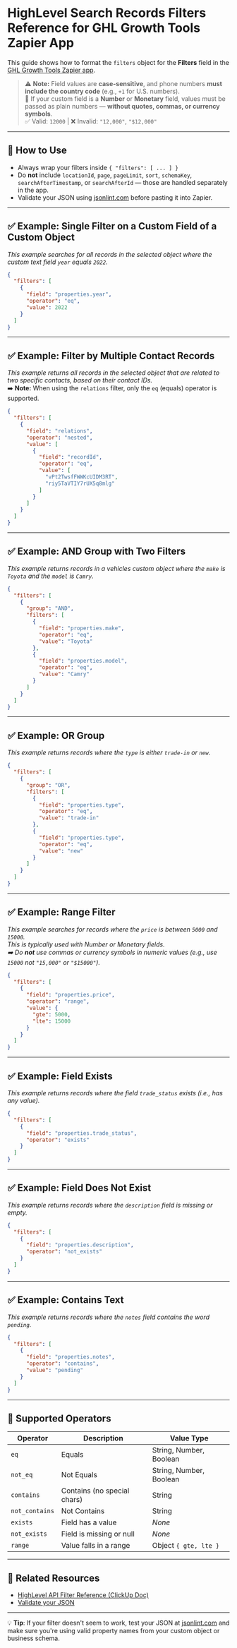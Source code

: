# HighLevel Search Records Filters Reference for GHL Growth Tools Zapier App

This guide shows how to format the `filters` object for the **Filters** field in the [GHL Growth Tools Zapier app](https://www.ghlgrowthtools.com).  

> ⚠️ **Note:** Field values are **case-sensitive**, and phone numbers **must include the country code** (e.g., `+1` for U.S. numbers).  
> 🧮 If your custom field is a **Number** or **Monetary** field, values must be passed as plain numbers — **without quotes, commas, or currency symbols**.  
> ✅ Valid: `12000` | ❌ Invalid: `"12,000"`, `"$12,000"`

---

## 📌 How to Use

- Always wrap your filters inside `{ "filters": [ ... ] }`
- Do **not** include `locationId`, `page`, `pageLimit`, `sort`, `schemaKey`, `searchAfterTimestamp`, or `searchAfterId` — those are handled separately in the app.
- Validate your JSON using [jsonlint.com](https://jsonlint.com) before pasting it into Zapier.

---

## ✅ Example: Single Filter on a Custom Field of a Custom Object  
_This example searches for all records in the selected object where the custom text field `year` equals `2022`._

```json
{
  "filters": [
    {
      "field": "properties.year",
      "operator": "eq",
      "value": 2022
    }
  ]
}
```

---

## ✅ Example: Filter by Multiple Contact Records  
_This example returns all records in the selected object that are related to two specific contacts, based on their contact IDs._  
➡️ **Note:** When using the `relations` filter, only the `eq` (equals) operator is supported.

```json
{
  "filters": [
    {
      "field": "relations",
      "operator": "nested",
      "value": [
        {
          "field": "recordId",
          "operator": "eq",
          "value": [
            "vPt2TwsfFWWKcUIDM3RT",
            "riy5TaVTIY7rUX5q8mlg"
          ]
        }
      ]
    }
  ]
}
```

---

## ✅ Example: AND Group with Two Filters  
_This example returns records in a vehicles custom object where the `make` is `Toyota` and the `model` is `Camry`._

```json
{
  "filters": [
    {
      "group": "AND",
      "filters": [
        {
          "field": "properties.make",
          "operator": "eq",
          "value": "Toyota"
        },
        {
          "field": "properties.model",
          "operator": "eq",
          "value": "Camry"
        }
      ]
    }
  ]
}
```

---

## ✅ Example: OR Group  
_This example returns records where the `type` is either `trade-in` or `new`._

```json
{
  "filters": [
    {
      "group": "OR",
      "filters": [
        {
          "field": "properties.type",
          "operator": "eq",
          "value": "trade-in"
        },
        {
          "field": "properties.type",
          "operator": "eq",
          "value": "new"
        }
      ]
    }
  ]
}
```

---

## ✅ Example: Range Filter  
_This example searches for records where the `price` is between `5000` and `15000`.  
This is typically used with Number or Monetary fields.  
➡️ Do **not** use commas or currency symbols in numeric values (e.g., use `15000` not `"15,000"` or `"$15000"`)._

```json
{
  "filters": [
    {
      "field": "properties.price",
      "operator": "range",
      "value": {
        "gte": 5000,
        "lte": 15000
      }
    }
  ]
}
```

---

## ✅ Example: Field Exists  
_This example returns records where the field `trade_status` exists (i.e., has any value)._

```json
{
  "filters": [
    {
      "field": "properties.trade_status",
      "operator": "exists"
    }
  ]
}
```

---

## ✅ Example: Field Does Not Exist  
_This example returns records where the `description` field is missing or empty._

```json
{
  "filters": [
    {
      "field": "properties.description",
      "operator": "not_exists"
    }
  ]
}
```

---

## ✅ Example: Contains Text  
_This example returns records where the `notes` field contains the word `pending`._

```json
{
  "filters": [
    {
      "field": "properties.notes",
      "operator": "contains",
      "value": "pending"
    }
  ]
}
```

---

## 🧠 Supported Operators

| Operator        | Description                  | Value Type                |
|------------------|------------------------------|----------------------------|
| `eq`             | Equals                       | String, Number, Boolean    |
| `not_eq`         | Not Equals                   | String, Number, Boolean    |
| `contains`       | Contains (no special chars)  | String                     |
| `not_contains`   | Not Contains                 | String                     |
| `exists`         | Field has a value            | *None*                     |
| `not_exists`     | Field is missing or null     | *None*                     |
| `range`          | Value falls in a range       | Object `{ gte, lte }`      |

---

## 🔗 Related Resources

- [HighLevel API Filter Reference (ClickUp Doc)](https://doc.clickup.com/8631005/d/h/87cpx-277156/93bf0c2e23177b0/87cpx-379336)
- [Validate your JSON](https://jsonlint.com)

---

💡 **Tip**: If your filter doesn't seem to work, test your JSON at [jsonlint.com](https://jsonlint.com) and make sure you're using valid property names from your custom object or business schema.
